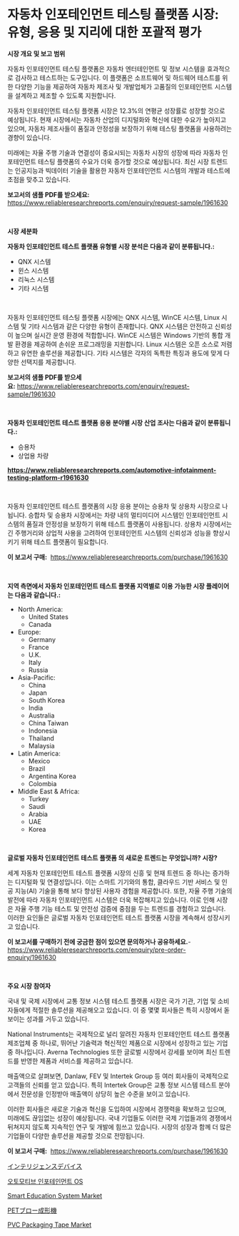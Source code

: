 <p><h1>자동차 인포테인먼트 테스팅 플랫폼 시장: 유형, 응용 및 지리에 대한 포괄적 평가</h1></p><p><strong>시장 개요 및 보고 범위</strong></p>
<p><p>자동차 인포테인먼트 테스팅 플랫폼은 자동차 엔터테인먼트 및 정보 시스템을 효과적으로 검사하고 테스트하는 도구입니다. 이 플랫폼은 소프트웨어 및 하드웨어 테스트를 위한 다양한 기능을 제공하여 자동차 제조사 및 개발업체가 고품질의 인포테인먼트 시스템을 설계하고 제조할 수 있도록 지원합니다.</p><p>자동차 인포테인먼트 테스팅 플랫폼 시장은 12.3%의 연평균 성장률로 성장할 것으로 예상됩니다. 현재 시장에서는 자동차 산업의 디지털화와 혁신에 대한 수요가 높아지고 있으며, 자동차 제조사들이 품질과 안정성을 보장하기 위해 테스팅 플랫폼을 사용하려는 경향이 있습니다.</p><p>미래에는 자율 주행 기술과 연결성이 중요시되는 자동차 시장의 성장에 따라 자동차 인포테인먼트 테스팅 플랫폼의 수요가 더욱 증가할 것으로 예상됩니다. 최신 시장 트렌드는 인공지능과 빅데이터 기술을 활용한 자동차 인포테인먼트 시스템의 개발과 테스트에 초점을 맞추고 있습니다.</p></p>
<p><strong>보고서의 샘플 PDF를 받으세요:</strong> <a href="https://www.reliableresearchreports.com/enquiry/request-sample/1961630">https://www.reliableresearchreports.com/enquiry/request-sample/1961630</a></p>
<p>&nbsp;</p>
<p><strong>시장 세분화</strong></p>
<p><strong>자동차 인포테인먼트 테스트 플랫폼 유형별 시장 분석은 다음과 같이 분류됩니다.:</strong></p>
<p><ul><li>QNX 시스템</li><li>윈스 시스템</li><li>리눅스 시스템</li><li>기타 시스템</li></ul></p>
<p>&nbsp;</p>
<p><p>자동차 인포테인먼트 테스팅 플랫폼 시장에는 QNX 시스템, WinCE 시스템, Linux 시스템 및 기타 시스템과 같은 다양한 유형이 존재합니다. QNX 시스템은 안전하고 신뢰성이 높으며 실시간 운영 환경에 적합합니다. WinCE 시스템은 Windows 기반의 통합 개발 환경을 제공하여 손쉬운 프로그래밍을 지원합니다. Linux 시스템은 오픈 소스로 저렴하고 유연한 솔루션을 제공합니다. 기타 시스템은 각자의 독특한 특징과 용도에 맞게 다양한 선택지를 제공합니다.</p></p>
<p><strong>보고서의 샘플 PDF를 받으세요:</strong>&nbsp;<a href="https://www.reliableresearchreports.com/enquiry/request-sample/1961630">https://www.reliableresearchreports.com/enquiry/request-sample/1961630</a></p>
<p>&nbsp;</p>
<p><strong> 자동차 인포테인먼트 테스트 플랫폼 응용 분야별 시장 산업 조사는 다음과 같이 분류됩니다.:</strong></p>
<p><ul><li>승용차</li><li>상업용 차량</li></ul></p>
<p><strong><a href="https://www.reliableresearchreports.com/automotive-infotainment-testing-platform-r1961630">https://www.reliableresearchreports.com/automotive-infotainment-testing-platform-r1961630</a></strong></p>
<p>&nbsp;</p>
<p><p>자동차 인포테인먼트 테스트 플랫폼의 시장 응용 분야는 승용차 및 상용차 시장으로 나뉩니다. 승합차 및 승용차 시장에서는 차량 내의 멀티미디어 시스템인 인포테인먼트 시스템의 품질과 안정성을 보장하기 위해 테스트 플랫폼이 사용됩니다. 상용차 시장에서는 긴 주행거리와 상업적 사용을 고려하여 인포테인먼트 시스템의 신뢰성과 성능을 향상시키기 위해 테스트 플랫폼이 필요합니다.</p></p>
<p><strong>이 보고서 구매:</strong>&nbsp; <a href="https://www.reliableresearchreports.com/purchase/1961630">https://www.reliableresearchreports.com/purchase/1961630</a></p>
<p>&nbsp;</p>
<p><strong>지역 측면에서 자동차 인포테인먼트 테스트 플랫폼 지역별로 이용 가능한 시장 플레이어는 다음과 같습니다.:</strong></p>
<p><ul>
    <li>
        North America:
        <ul>
            <li>United States</li>
            <li>Canada</li>
        </ul>
    </li>
    <li>
        Europe:
        <ul>
            <li>Germany</li>
            <li>France</li>
            <li>U.K.</li>
            <li>Italy</li>
            <li>Russia</li>
        </ul>
    </li>
    <li>
        Asia-Pacific:
        <ul>
            <li>China</li>
            <li>Japan</li>
            <li>South Korea</li>
            <li>India</li>
            <li>Australia</li>
            <li>China Taiwan</li>
            <li>Indonesia</li>
            <li>Thailand</li>
            <li>Malaysia</li>
        </ul>
    </li>
    <li>
        Latin America:
        <ul>
            <li>Mexico</li>
            <li>Brazil</li>
            <li>Argentina Korea</li>
            <li>Colombia</li>
        </ul>
    </li>
    <li>
        Middle East & Africa:
        <ul>
            <li>Turkey</li>
            <li>Saudi</li>
            <li>Arabia</li>
            <li>UAE</li>
            <li>Korea</li>
        </ul>
    </li>
    </ul></p>
<p>&nbsp;</p>
<p><strong>글로벌 자동차 인포테인먼트 테스트 플랫폼 의 새로운 트렌드는 무엇입니까? 시장?</strong></p>
<p><p>세계 자동차 인포테인먼트 테스트 플랫폼 시장의 신흥 및 현재 트렌드 중 하나는 증가하는 디지털화 및 연결성입니다. 이는 스마트 기기와의 통합, 클라우드 기반 서비스 및 인공 지능(AI) 기술을 통해 보다 향상된 사용자 경험을 제공합니다. 또한, 자율 주행 기술의 발전에 따라 자동차 인포테인먼트 시스템은 더욱 복잡해지고 있습니다. 이로 인해 시장은 자율 주행 기능 테스트 및 안전성 검증에 중점을 두는 트렌드를 경험하고 있습니다. 이러한 요인들은 글로벌 자동차 인포테인먼트 테스트 플랫폼 시장을 계속해서 성장시키고 있습니다.</p></p>
<p><strong>이 보고서를 구매하기 전에 궁금한 점이 있으면 문의하거나 공유하세요.</strong>- <a href="https://www.reliableresearchreports.com/enquiry/pre-order-enquiry/1961630">https://www.reliableresearchreports.com/enquiry/pre-order-enquiry/1961630</a></p>
<p>&nbsp;</p>
<p><strong>주요 시장 참여자</strong></p>
<p><p>국내 및 국제 시장에서 교통 정보 시스템 테스트 플랫폼 시장은 국가 기관, 기업 및 소비자들에게 적절한 솔루션을 제공해오고 있습니다. 이 중 몇몇 회사들은 특히 시장에서 돋보이는 성과를 거두고 있습니다.</p><p>National Instruments는 국제적으로 널리 알려진 자동차 인포테인먼트 테스트 플랫폼 제조업체 중 하나로, 뛰어난 기술력과 혁신적인 제품으로 시장에서 성장하고 있는 기업 중 하나입니다. Averna Technologies 또한 글로벌 시장에서 강세를 보이며 최신 트렌드를 반영한 제품과 서비스를 제공하고 있습니다.</p><p>매출액으로 살펴보면, Danlaw, FEV 및 Intertek Group 등 여러 회사들이 국제적으로 고객들의 신뢰를 얻고 있습니다. 특히 Intertek Group은 교통 정보 시스템 테스트 분야에서 전문성을 인정받아 매출액이 상당히 높은 수준을 보이고 있습니다.</p><p>이러한 회사들은 새로운 기술과 혁신을 도입하여 시장에서 경쟁력을 확보하고 있으며, 미래에도 끊임없는 성장이 예상됩니다. 국내 기업들도 이러한 국제 기업들과의 경쟁에서 뒤쳐지지 않도록 지속적인 연구 및 개발에 힘쓰고 있습니다. 시장의 성장과 함께 더 많은 기업들이 다양한 솔루션을 제공할 것으로 전망됩니다.</p></p>
<p><strong>이 보고서 구매:</strong>&nbsp;&nbsp;<a href="https://www.reliableresearchreports.com/purchase/1961630">https://www.reliableresearchreports.com/purchase/1961630</a></p>
<p><p><a href="https://github.com/dzy793153605/Market-Research-Report-List-1/blob/main/794279624456.md">インテリジェンスデバイス</a></p><p><a href="https://github.com/WilburKihn5676/Market-Research-Report-List-1/blob/main/315543622456.md">오토모티브 인포테인먼트 OS</a></p><p><a href="https://github.com/jj19131/Market-Research-Report-List-2/blob/main/smart-education-system-market.md">Smart Education System Market</a></p><p><a href="https://github.com/EthanMorar2011/Market-Research-Report-List-1/blob/main/818873124457.md">PETブロー成形機</a></p><p><a href="https://issuu.com/reportprime-2/docs/pvc-packaging-tape-market-size-2030.pptx">PVC Packaging Tape Market</a></p></p>